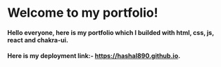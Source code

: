 # Welcome to my portfolio!

#### Hello everyone, here is my portfolio which I builded with html, css, js, react and chakra-ui.

#### Here is my deployment link:- https://hashal890.github.io.
